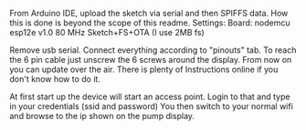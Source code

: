 From Arduino IDE, upload the sketch via serial and then SPIFFS data. 
How this is done is beyond the scope of this readme.
Settings:
Board: nodemcu esp12e v1.0
80 MHz
Sketch+FS+OTA (I use 2MB fs)

Remove usb serial.
Connect everything according to "pinouts" tab. To reach the 6 pin cable just unscrew the 6 screws around the display.
From now on you can update over the air. There is plenty of 
Instructions online if you don't know how to do it.

At first start up the device will start an access point.
Login to that and type in your credentials (ssid and password)
You then switch to your normal wifi and browse to the ip shown on the pump display.
